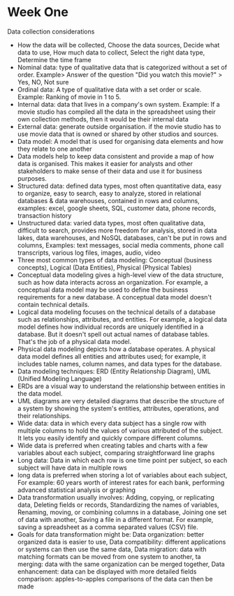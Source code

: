 # Week One

Data collection considerations
- How the data will be collected, Choose the data sources, Decide what data to use, How much data to collect, Select the right data type, Determine the time frame
- Nominal data: type of qualitative data that is categorized without a set of order. Example> Answer of the question "Did you watch this movie?" > Yes, NO, Not sure
- Ordinal data: A type of qualitative data with a set order or scale. Example: Ranking of movie in 1 to 5.
- Internal data: data that lives in a company's own system. Example: If a movie studio has compiled all the data in the spreadsheet using their own collection methods, then it would be their internal data
- External data: generate outside organisation. if the movie studio has to use movie data that is owned or shared by other studios and sources.
- Data model: A model that is used for organising data elements and how they relate to one another
- Data models help to keep data consistent and provide a map of how data is organised. This makes it easier for analysts and other stakeholders to make sense of their data and use it for business purposes.
- Structured data: defined data types, most often quantitative data, easy to organize, easy to search, easy to analyze, stored in relational databases & data warehouses, contained in rows and columns, examples: excel, google sheets, SQL, customer data, phone records, transaction history
- Unstructured data: varied data types, most often qualitative data, difficult to search, provides more freedom for analysis, stored in data lakes, data warehouses, and NoSQL databases, can't be put in rows and columns, Examples: text messages, social media comments, phone call transcripts, various log files, images, audio, video
- Three most common types of data modeling: Conceptual (business concepts), Logical (Data Entities), Physical (Physical Tables)
- Conceptual data modeling gives a high-level view of the data structure, such as how data interacts across an organization. For example, a conceptual data model may be used to define the business requirements for a new database. A conceptual data model doesn't contain technical details. 
- Logical data modeling focuses on the technical details of a database such as relationships, attributes, and entities. For example, a logical data model defines how individual records are uniquely identified in a database. But it doesn't spell out actual names of database tables. That's the job of a physical data model.
- Physical data modeling depicts how a database operates. A physical data model defines all entities and attributes used; for example, it includes table names, column names, and data types for the database.
- Data modeling techniques: ERD (Entity Relationship Diagram), UML (Unified Modeling Language)
- ERDs are a visual way to understand the relationship between entities in the data model.
- UML diagrams are very detailed diagrams that describe the structure of a system by showing the system's entities, attributes, operations, and their relationships. 
- Wide data: data in which every data subject has a single row with multiple columns to hold the values of various attributed of the subject. It lets you easily identify and quickly compare different columns. 
- Wide data is preferred when creating tables and charts with a few variables about each subject, comparing straightforward line graphs
- Long data: Data in which each row is one time point per subject, so each subject will have data in multiple rows
- long data is preferred when storing a lot of variables about each subject, For example: 60 years worth of interest rates for each bank, performing advanced statistical analysis or graphing
- Data transformation usually involves: Adding, copying, or replicating data, Deleting fields or records, Standardizing the names of variables, Renaming, moving, or combining columns in a database, Joining one set of data with another, Saving a file in a different format. For example, saving a spreadsheet as a comma separated values (CSV) file.
- Goals for data transformation might be: Data organization: better organized data is easier to use, Data compatibility: different applications or systems can then use the same data, Data migration: data with matching formats can be moved from one system to another, ta merging: data with the same organization can be merged together, Data enhancement: data can be displayed with more detailed fields  comparison: apples-to-apples comparisons of the data can then be made 


